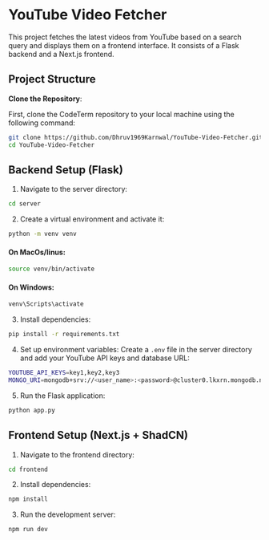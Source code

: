 # YouTube Video Fetcher

This project fetches the latest videos from YouTube based on a search query and displays them on a frontend interface. It consists of a Flask backend and a Next.js frontend.

## Project Structure


**Clone the Repository**:

First, clone the CodeTerm repository to your local machine using the following command:

```sh
git clone https://github.com/Dhruv1969Karnwal/YouTube-Video-Fetcher.git
cd YouTube-Video-Fetcher

```


## Backend Setup (Flask)

1. Navigate to the server directory:

```sh
cd server
```


2. Create a virtual environment and activate it:

```sh
python -m venv venv
```

#### On MacOs/linus:
```sh
source venv/bin/activate
```
#### On Windows:  

```sh
venv\Scripts\activate
```


3. Install dependencies:

```sh
pip install -r requirements.txt
```


4. Set up environment variables:
Create a `.env` file in the server directory and add your YouTube API keys and database URL:

```sh
YOUTUBE_API_KEYS=key1,key2,key3
MONGO_URI=mongodb+srv://<user_name>:<password>@cluster0.lkxrn.mongodb.net/you-tube?retryWrites=true&w=majority
```


5. Run the Flask application:

```sh
python app.py
```



## Frontend Setup (Next.js + ShadCN)

1. Navigate to the frontend directory:

```sh
cd frontend
```


2. Install dependencies:

```sh
npm install
```



3. Run the development server:

```sh
npm run dev
```